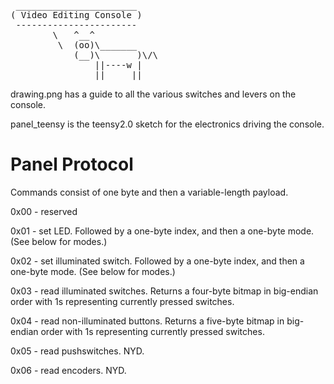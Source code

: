 <pre>
 _______________________
( Video Editing Console )
 -----------------------
        \   ^__^
         \  (oo)\_______
            (__)\       )\/\
                ||----w |
                ||     ||
</pre>

drawing.png has a guide to all the various switches and levers on the console.

panel_teensy is the teensy2.0 sketch for the electronics driving the console.

Panel Protocol
==============

Commands consist of one byte and then a variable-length payload.

0x00 - reserved

0x01 - set LED. Followed by a one-byte index, and then a one-byte mode. (See below for modes.)

0x02 - set illuminated switch. Followed by a one-byte index, and then a one-byte mode. (See below for modes.)

0x03 - read illuminated switches. Returns a four-byte bitmap in big-endian order with 1s representing currently pressed switches.

0x04 - read non-illuminated buttons. Returns a five-byte bitmap in big-endian order with 1s representing currently pressed switches.

0x05 - read pushswitches. NYD.

0x06 - read encoders. NYD.
